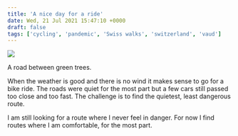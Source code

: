 ```yaml
---
title: 'A nice day for a ride'
date: Wed, 21 Jul 2021 15:47:10 +0000
draft: false
tags: ['cycling', 'pandemic', 'Swiss walks', 'switzerland', 'vaud']
---
```


![](https://www.main-vision.com/richard/blog/wp-content/uploads/2021/07/img_6153-768x1024.jpg)

A road between green trees.

When the weather is good and there is no wind it makes sense to go for a bike ride. The roads were quiet for the most part but a few cars still passed too close and too fast. The challenge is to find the quietest, least dangerous route.

I am still looking for a route where I never feel in danger. For now I find routes where I am comfortable, for the most part.